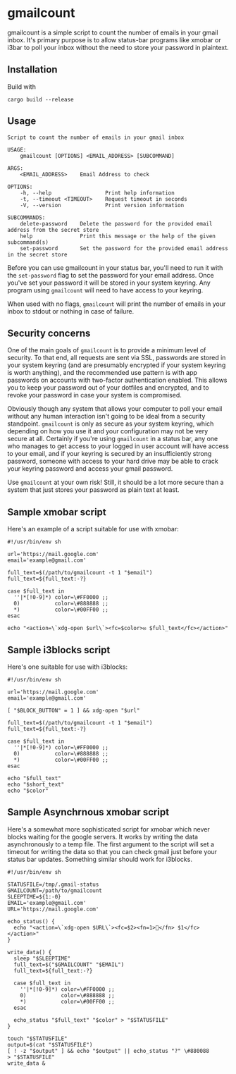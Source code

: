 # gmailcount

gmailcount is a simple script to count the number of emails in your gmail
inbox. It's primary purpose is to allow status-bar programs like xmobar or
i3bar to poll your inbox without the need to store your password in plaintext.

## Installation

Build with

```
cargo build --release
```

## Usage

```
Script to count the number of emails in your gmail inbox

USAGE:
    gmailcount [OPTIONS] <EMAIL_ADDRESS> [SUBCOMMAND]

ARGS:
    <EMAIL_ADDRESS>    Email Address to check

OPTIONS:
    -h, --help                 Print help information
    -t, --timeout <TIMEOUT>    Request timeout in seconds
    -V, --version              Print version information

SUBCOMMANDS:
    delete-password    Delete the password for the provided email address from the secret store
    help               Print this message or the help of the given subcommand(s)
    set-password       Set the password for the provided email address in the secret store
```

Before you can use gmailcount in your status bar, you'll need to run it with
the `set-password` flag to set the password for your email address. Once you've
set your password it will be stored in your system keyring. Any program using
`gmailcount` will need to have access to your keyring.

When used with no flags, `gmailcount` will print the number of emails in your
inbox to stdout or nothing in case of failure.

## Security concerns

One of the main goals of `gmailcount` is to provide a minimum level of
security. To that end, all requests are sent via SSL, passwords are stored in
your system keyring (and are presumably encrypted if your system keyring is
worth anything), and the recommended use pattern is with app passwords on
accounts with two-factor authentication enabled. This allows you to keep your
password out of your dotfiles and encrypted, and to revoke your password in
case your system is compromised.

Obviously though any system that allows your computer to poll your email
without any human interaction isn't going to be ideal from a security
standpoint. `gmailcount` is only as secure as your system keyring, which
depending on how you use it and your configuration may not be very secure at
all. Certainly if you're using `gmailcount` in a status bar, any one who
manages to get access to your logged in user account will have access to your
email, and if your keyring is secured by an insufficiently strong password,
someone with access to your hard drive may be able to crack your keyring
password and access your gmail password.

Use `gmailcount` at your own risk! Still, it should be a lot more secure than a
system that just stores your password as plain text at least.

Sample xmobar script
--------------------

Here's an example of a script suitable for use with xmobar:

    #!/usr/bin/env sh

    url='https://mail.google.com'
    email='example@gmail.com'

    full_text=$(/path/to/gmailcount -t 1 "$email")
    full_text=${full_text:-?}

    case $full_text in
      ''|*[!0-9]*) color=\#FF0000 ;;
      0)           color=\#888888 ;;
      *)           color=\#00FF00 ;;
    esac

    echo "<action=\`xdg-open $url\`><fc=$color>✉ $full_text</fc></action>"

Sample i3blocks script
----------------------

Here's one suitable for use with i3blocks:


    #!/usr/bin/env sh

    url='https://mail.google.com'
    email='example@gmail.com'

    [ "$BLOCK_BUTTON" = 1 ] && xdg-open "$url"

    full_text=$(/path/to/gmailcount -t 1 "$email")
    full_text=${full_text:-?}

    case $full_text in
      ''|*[!0-9]*) color=\#FF0000 ;;
      0)           color=\#888888 ;;
      *)           color=\#00FF00 ;;
    esac

    echo "$full_text"
    echo "$short_text"
    echo "$color"

Sample Asynchrnous xmobar script
--------------------------------

Here's a somewhat more sophisticated script for xmobar which never blocks
waiting for the google servers. It works by writing the data asynchronously to
a temp file. The first argument to the script will set a timeout for writing
the data so that you can check gmail just before your status bar updates.
Something similar should work for i3blocks.

    #!/usr/bin/env sh

    STATUSFILE=/tmp/.gmail-status
    GMAILCOUNT=/path/to/gmailcount
    SLEEPTIME=${1:-0}
    EMAIL='example@gmail.com'
    URL='https://mail.google.com'

    echo_status() {
      echo "<action=\`xdg-open $URL\`><fc=$2><fn=1></fn> $1</fc></action>"
    }

    write_data() {
      sleep "$SLEEPTIME"
      full_text=$("$GMAILCOUNT" "$EMAIL")
      full_text=${full_text:-?}

      case $full_text in
        ''|*[!0-9]*) color=\#FF0000 ;;
        0)           color=\#888888 ;;
        *)           color=\#00FF00 ;;
      esac

      echo_status "$full_text" "$color" > "$STATUSFILE"
    }

    touch "$STATUSFILE"
    output=$(cat "$STATUSFILE")
    [ ! -z "$output" ] && echo "$output" || echo_status "?" \#880088
    > "$STATUSFILE"
    write_data &
